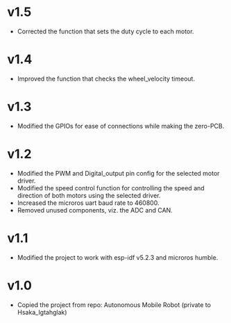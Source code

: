 # v1.5
* Corrected the function that sets the duty cycle to each motor.

# v1.4
* Improved the function that checks the wheel_velocity timeout.

# v1.3
* Modified the GPIOs for ease of connections while making the zero-PCB.

# v1.2
* Modified the PWM and Digital_output pin config for the selected motor driver.
* Modified the speed control function for controlling the speed and direction of both motors using the selected driver.
* Increased the microros uart baud rate to 460800.
* Removed unused components, viz. the ADC and CAN.

# v1.1
* Modified the project to work with esp-idf v5.2.3 and microros humble.

# v1.0
* Copied the project from repo: Autonomous Mobile Robot (private to Hsaka_Igtahglak)
